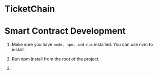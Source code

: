 # TicketChain

# Smart Contract Development
1. Make sure you have `node, npm, and npx` installed. You can use nvm to install.

2. Run npm install from the root of the project.

3. 